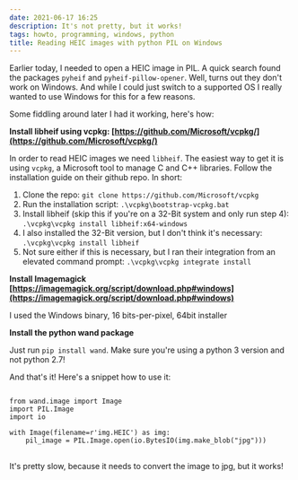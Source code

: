 ```yaml
---
date: 2021-06-17 16:25
description: It's not pretty, but it works!
tags: howto, programming, windows, python
title: Reading HEIC images with python PIL on Windows
---
```


Earlier today, I needed to open a HEIC image in PIL.
A quick search found the packages `pyheif` and `pyheif-pillow-opener`. Well, turns out they don't work on Windows. And while I could just switch to a supported OS I really wanted to use Windows for this for a few reasons.

Some fiddling around later I had it working, here's how:

**Install libheif using vcpkg: [https://github.com/Microsoft/vcpkg/](https://github.com/Microsoft/vcpkg/)**

In order to read HEIC images we need `libheif`. The easiest way to get it is using `vcpkg`, a Microsoft tool to manage C and C++ libraries.
Follow the installation guide on their github repo. In short:

1. Clone the repo: `git clone https://github.com/Microsoft/vcpkg`
2. Run the installation script: `.\vcpkg\bootstrap-vcpkg.bat`
3. Install libheif (skip this if you're on a 32-Bit system and only run step 4): `.\vcpkg\vcpkg install libheif:x64-windows`
4. I also installed the 32-Bit version, but I don't think it's necessary: `.\vcpkg\vcpkg install libheif`
5. Not sure either if this is necessary, but I ran their integration from an elevated command prompt: `.\vcpkg\vcpkg integrate install`


**Install Imagemagick [https://imagemagick.org/script/download.php#windows](https://imagemagick.org/script/download.php#windows)**

I used the Windows binary, 16 bits-per-pixel, 64bit installer

**Install the python wand package**

Just run `pip install wand`. Make sure you're using a python 3 version and not python 2.7!

And that's it! Here's a snippet how to use it:

<pre class="code">
<code>
from wand.image import Image
import PIL.Image
import io

with Image(filename=r'img.HEIC') as img:
    pil_image = PIL.Image.open(io.BytesIO(img.make_blob("jpg")))
</code>
</pre>



It's pretty slow, because it needs to convert the image to jpg, but it works!